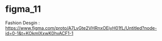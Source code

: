 # figma_11

Fashion Desgin : https://www.figma.com/proto/A7LvGte2VHRnxOEjyH01fL/Untitled?node-id=0-1&t=KOkmlXxwK0hvACF1-1
